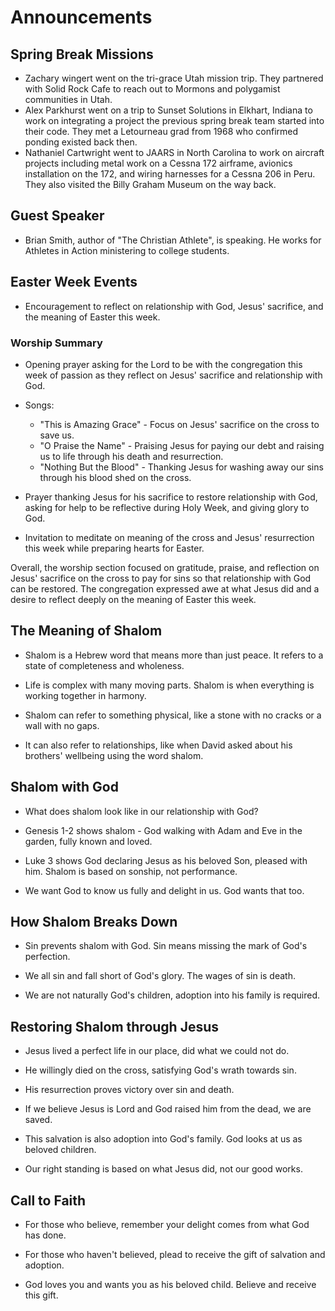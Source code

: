 

# Announcements

## Spring Break Missions
- Zachary wingert went on the tri-grace Utah mission trip. They partnered with Solid Rock Cafe to reach out to Mormons and polygamist communities in Utah.
- Alex Parkhurst went on a trip to Sunset Solutions in Elkhart, Indiana to work on integrating a project the previous spring break team started into their code. They met a Letourneau grad from 1968 who confirmed ponding existed back then. 
- Nathaniel Cartwright went to JAARS in North Carolina to work on aircraft projects including metal work on a Cessna 172 airframe, avionics installation on the 172, and wiring harnesses for a Cessna 206 in Peru. They also visited the Billy Graham Museum on the way back.

## Guest Speaker
- Brian Smith, author of "The Christian Athlete", is speaking. He works for Athletes in Action ministering to college students. 

## Easter Week Events
- Encouragement to reflect on relationship with God, Jesus' sacrifice, and the meaning of Easter this week.


### Worship Summary

- Opening prayer asking for the Lord to be with the congregation this week of passion as they reflect on Jesus' sacrifice and relationship with God. 

- Songs:
  - "This is Amazing Grace" - Focus on Jesus' sacrifice on the cross to save us.
  - "O Praise the Name" - Praising Jesus for paying our debt and raising us to life through his death and resurrection. 
  - "Nothing But the Blood" - Thanking Jesus for washing away our sins through his blood shed on the cross.

- Prayer thanking Jesus for his sacrifice to restore relationship with God, asking for help to be reflective during Holy Week, and giving glory to God.

- Invitation to meditate on meaning of the cross and Jesus' resurrection this week while preparing hearts for Easter. 

Overall, the worship section focused on gratitude, praise, and reflection on Jesus' sacrifice on the cross to pay for sins so that relationship with God can be restored. The congregation expressed awe at what Jesus did and a desire to reflect deeply on the meaning of Easter this week.


## The Meaning of Shalom

- Shalom is a Hebrew word that means more than just peace. It refers to a state of completeness and wholeness. 

- Life is complex with many moving parts. Shalom is when everything is working together in harmony.

- Shalom can refer to something physical, like a stone with no cracks or a wall with no gaps. 

- It can also refer to relationships, like when David asked about his brothers' wellbeing using the word shalom.

## Shalom with God

- What does shalom look like in our relationship with God? 

- Genesis 1-2 shows shalom - God walking with Adam and Eve in the garden, fully known and loved.

- Luke 3 shows God declaring Jesus as his beloved Son, pleased with him. Shalom is based on sonship, not performance.

- We want God to know us fully and delight in us. God wants that too.

## How Shalom Breaks Down

- Sin prevents shalom with God. Sin means missing the mark of God's perfection. 

- We all sin and fall short of God's glory. The wages of sin is death.

- We are not naturally God's children, adoption into his family is required.

## Restoring Shalom through Jesus

- Jesus lived a perfect life in our place, did what we could not do.

- He willingly died on the cross, satisfying God's wrath towards sin. 

- His resurrection proves victory over sin and death.

- If we believe Jesus is Lord and God raised him from the dead, we are saved.

- This salvation is also adoption into God's family. God looks at us as beloved children.

- Our right standing is based on what Jesus did, not our good works.

## Call to Faith

- For those who believe, remember your delight comes from what God has done. 

- For those who haven't believed, plead to receive the gift of salvation and adoption.

- God loves you and wants you as his beloved child. Believe and receive this gift.